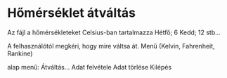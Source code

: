 # Hőmérséklet átváltás

Az fájl a hőmérsékleteket Celsius-ban tartalmazza
  Hétfő; 6
  Kedd; 12
  stb...
  
A felhasználótól megkéri, hogy mire váltsa át. Menű (Kelvin, Fahrenheit, Rankine)

alap menű:
 Átváltás...
 Adat felvétele
 Adat törlése
 Kilépés
